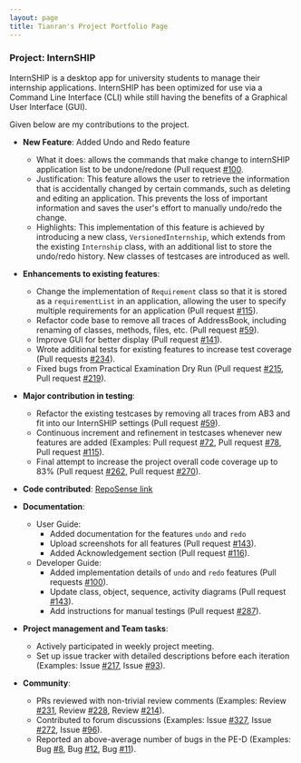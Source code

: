 ```yaml
---
layout: page
title: Tianran's Project Portfolio Page
---
```


### Project: InternSHIP

InternSHIP is a desktop app for university students to manage their internship applications.
InternSHIP has been optimized for use via a Command Line Interface (CLI) while still having the benefits of a Graphical User Interface (GUI).

Given below are my contributions to the project.

* **New Feature**: Added Undo and Redo feature
    * What it does: allows the commands that make change to internSHIP application list to be undone/redone (Pull request [#100](https://github.com/AY2122S1-CS2103T-W17-1/tp/pull/100).
    * Justification: This feature allows the user to retrieve the information that is accidentally changed by certain commands, such as deleting and editing an application. This prevents the loss of important information and saves the user's effort to manually undo/redo the change.
    * Highlights: This implementation of this feature is achieved by introducing a new class, `VersionedInternship`, which extends from the existing `Internship` class, with an additional list to store the undo/redo history. New classes of testcases are introduced as well.

* **Enhancements to existing features**:
    * Change the implementation of `Requirement` class so that it is stored as a `requirementList` in an application, allowing the user to specify multiple requirements for an application (Pull request [#115](https://github.com/AY2122S1-CS2103T-W17-1/tp/pull/115)).
    * Refactor code base to remove all traces of AddressBook, including renaming of classes, methods, files, etc. (Pull request [#59](https://github.com/AY2122S1-CS2103T-W17-1/tp/pull/59)).
    * Improve GUI for better display (Pull request [#141](https://github.com/AY2122S1-CS2103T-W17-1/tp/pull/141)).
    * Wrote additional tests for existing features to increase test coverage (Pull requests [#234](https://github.com/AY2122S1-CS2103T-W17-1/tp/pull/234)).
    * Fixed bugs from Practical Examination Dry Run (Pull request [#215](https://github.com/AY2122S1-CS2103T-W17-1/tp/pull/215), Pull request [#219](https://github.com/AY2122S1-CS2103T-W17-1/tp/pull/219)).

* **Major contribution in testing**: 
  * Refactor the existing testcases by removing all traces from AB3 and fit into our InternSHIP settings (Pull request [#59](https://github.com/AY2122S1-CS2103T-W17-1/tp/pull/59)).
  * Continuous increment and refinement in testcases whenever new features are added (Examples: Pull request [#72](https://github.com/AY2122S1-CS2103T-W17-1/tp/pull/72), Pull request [#78](https://github.com/AY2122S1-CS2103T-W17-1/tp/pull/78), Pull request [#115](https://github.com/AY2122S1-CS2103T-W17-1/tp/pull/115)).
  * Final attempt to increase the project overall code coverage up to 83% (Pull request [#262](https://github.com/AY2122S1-CS2103T-W17-1/tp/pull/262), Pull request [#270](https://github.com/AY2122S1-CS2103T-W17-1/tp/pull/270)).
  
* **Code contributed**: [RepoSense link](https://nus-cs2103-ay2122s1.github.io/tp-dashboard/?search=nature&sort=groupTitle&sortWithin=title&timeframe=commit&mergegroup=&groupSelect=groupByRepos&breakdown=true&checkedFileTypes=docs~functional-code~test-code~other&since=2021-09-17)

* **Documentation**:
    * User Guide:
        * Added documentation for the features `undo` and `redo`
        * Upload screenshots for all features (Pull request [#143](https://github.com/AY2122S1-CS2103T-W17-1/tp/pull/143)).
        * Added Acknowledgement section (Pull request [#116](https://github.com/AY2122S1-CS2103T-W17-1/tp/pull/116)).
    * Developer Guide:
        * Added implementation details of `undo` and `redo` features (Pull requests [#100](https://github.com/AY2122S1-CS2103T-W17-1/tp/pull/100)).
        * Update class, object, sequence, activity diagrams (Pull request [#143](https://github.com/AY2122S1-CS2103T-W17-1/tp/pull/143)).
        * Add instructions for manual testings (Pull request [#287](https://github.com/AY2122S1-CS2103T-W17-1/tp/pull/287)).

* **Project management and Team tasks**:
    * Actively participated in weekly project meeting.
    * Set up issue tracker with detailed descriptions before each iteration (Examples: Issue [#217](https://github.com/AY2122S1-CS2103T-W17-1/tp/issues/217), Issue [#93](https://github.com/AY2122S1-CS2103T-W17-1/tp/issues/93)).

* **Community**:
    * PRs reviewed with non-trivial review comments (Examples: Review [#231](https://github.com/AY2122S1-CS2103T-W17-1/tp/pull/231), Review [#228](https://github.com/AY2122S1-CS2103T-W17-1/tp/pull/228), Review [#214](https://github.com/AY2122S1-CS2103T-W17-1/tp/pull/214)).
    * Contributed to forum discussions (Examples: Issue [#327](https://github.com/nus-cs2103-AY2122S1/forum/issues/347), Issue [#272](https://github.com/nus-cs2103-AY2122S1/forum/issues/272), Issue [#96](https://github.com/nus-cs2103-AY2122S1/forum/issues/96)).
    * Reported an above-average number of bugs in the PE-D (Examples: Bug [#8](https://github.com/Nature711/ped/issues/8), Bug [#12](https://github.com/Nature711/ped/issues/12), Bug [#11](https://github.com/Nature711/ped/issues/11)).
